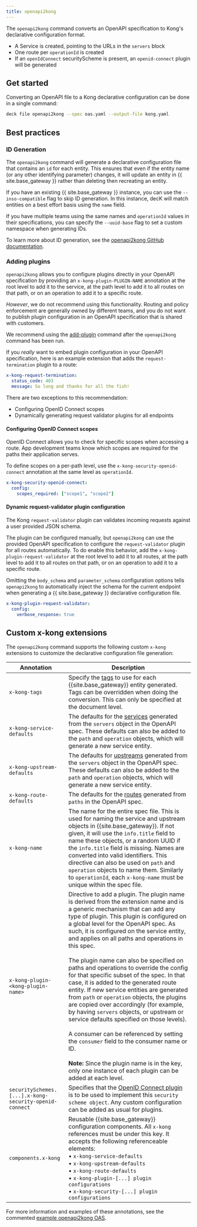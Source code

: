 ```yaml
---
title: openapi2kong
---
```


The `openapi2kong` command converts an OpenAPI specification to Kong's declarative configuration format.

* A Service is created, pointing to the URLs in the `servers` block
* One route per `operationId` is created
* If an `openIdConnect` securityScheme is present, an `openid-connect` plugin will be generated

## Get started

Converting an OpenAPI file to a Kong declarative configuration can be done in a single command:

```bash
deck file openapi2kong --spec oas.yaml --output-file kong.yaml
```

## Best practices

### ID Generation

The `openapi2kong` command will generate a declarative configuration file that contains an `id` for each entity. This ensures that even if the entity name (or any other identifying parameter) changes, it will update an entity in {{ site.base_gateway }} rather than deleting then recreating an entity.

If you have an existing {{ site.base_gateway }} instance, you can use the `--inso-compatible` flag to skip ID generation. In this instance, decK will match entities on a best effort basis using the `name` field.

If you have multiple teams using the same names and `operationId` values in their specifications, you can specify the `--uuid-base` flag to set a custom namespace when generating IDs.

To learn more about ID generation, see the [openapi2kong GitHub documentation](https://github.com/Kong/go-apiops/blob/main/docs/oas2kong-id-generation-deck.md#id-generation).

### Adding plugins

`openapi2kong` allows you to configure plugins directly in your OpenAPI specification by providing an `x-kong-plugin-PLUGIN-NAME` annotation at the root level to add it to the service, at the path level to add it to all routes on that path, or on an operation to add it to a specific route.

_However_, we do not recommend using this functionality. Routing and policy enforcement are generally owned by different teams, and you do not want to publish plugin configuration in an OpenAPI specification that is shared with customers.

We recommend using the [add-plugin](/deck/file/manipulation/plugins/) command after the `openapi2kong` command has been run.

If you _really_ want to embed plugin configuration in your OpenAPI specification, here is an example extension that adds the `request-termination` plugin to a route:

```yaml
x-kong-request-termination:
  status_code: 403
  message: So long and thanks for all the fish!
```

There are two exceptions to this recommendation:

* Configuring OpenID Connect scopes
* Dynamically generating request validator plugins for all endpoints

#### Configuring OpenID Connect scopes

OpenID Connect allows you to check for specific scopes when accessing a route. App development teams know which scopes are required for the paths their application serves.

To define scopes on a per-path level, use the `x-kong-security-openid-connect` annotation at the same level as `operationId`.

```yaml
x-kong-security-openid-connect:
  config:
    scopes_required: ["scope1", "scope2"]
```

#### Dynamic request-validator plugin configuration

The Kong `request-validator` plugin can validates incoming requests against a user provided JSON schema.

The plugin can be configured manually, but `openapi2kong` can use the provided OpenAPI specification to configure the `request-validator` plugin for all routes automatically. To do enable this behavior, add the `x-kong-plugin-request-validator` at the root level to add it to all routes, at the path level to add it to all routes on that path, or on an operation to add it to a specific route.

Omitting the `body_schema` and `parameter_schema` configuration options tells `openapi2kong` to automatically inject the schema for the current endpoint when generating a {{ site.base_gateway }} declarative configuration file.

```yaml
x-kong-plugin-request-validator:
  config:
    verbose_response: true
```

## Custom x-kong extensions

The `openapi2kong` command supports the following custom `x-kong` extensions to customize the declarative configuration file generation:


| Annotation | Description | 
|------------|-------------|
| `x-kong-tags` | Specify the [tags](/gateway/api/admin-ee/latest/#/Tags) to use for each {{site.base_gateway}} entity generated. Tags can be overridden when doing the conversion. This can only be specified at the document level. |
| `x-kong-service-defaults` | The defaults for the [services](/gateway/api/admin-ee/latest/#/Services) generated from the `servers` object in the OpenAPI spec. These defaults can also be added to the `path` and `operation` objects, which will generate a new service entity. |
| `x-kong-upstream-defaults` | The defaults for [upstreams](/gateway/api/admin-ee/latest/#/Upstreams) generated from the `servers` object in the OpenAPI spec. These defaults can also be added to the `path` and `operation` objects, which will generate a new service entity. |
| `x-kong-route-defaults` | The defaults for the [routes](/gateway/api/admin-ee/latest/#/Routes) generated from `paths` in the OpenAPI spec. |
| `x-kong-name` | The name for the entire spec file. This is used for naming the service and upstream objects in {{site.base_gateway}}. If not given, it will use the `info.title` field to name these objects, or a random UUID if the `info.title` field is missing. Names are converted into valid identifiers. This directive can also be used on `path` and `operation` objects to name them. Similarly to `operationId`, each `x-kong-name` must be unique within the spec file. |
| `x-kong-plugin-<kong-plugin-name>` | Directive to add a plugin. The plugin name is derived from the extension name and is a generic mechanism that can add any type of plugin. This plugin is configured on a global level for the OpenAPI spec. As such, it is configured on the service entity, and applies on all paths and operations in this spec. <br><br> The plugin name can also be specified on paths and operations to override the config for that specific subset of the spec. In that case, it is added to the generated route entity. If new service entities are generated from `path` or `operation` objects, the plugins are copied over accordingly (for example, by having `servers` objects, or upstream or service defaults specified on those levels). <br><br> A consumer can be referenced by setting the `consumer` field to the consumer name or ID. <br><br>**Note:** Since the plugin name is in the key, only one instance of each plugin can be added at each level.|
|`securitySchemes.[...].x-kong-security-openid-connect` | Specifies that the [OpenID Connect plugin](/hub/kong-inc/openid-connect) is to be used to implement this `security scheme object`. Any custom configuration can be added as usual for plugins. |
| `components.x-kong` | Reusable {{site.base_gateway}} configuration components. All `x-kong` references must be under this key. It accepts the following referenceable elements: <br> &#8226; `x-kong-service-defaults`<br> &#8226; `x-kong-upstream-defaults` <br> &#8226; `x-kong-route-defaults` <br> &#8226; `x-kong-plugin-[...] plugin configurations` <br> &#8226; `x-kong-security-[...] plugin configurations` |

For more information and examples of these annotations, see the commented [example openapi2kong OAS](https://github.com/Kong/go-apiops/blob/main/docs/learnservice_oas.yaml).